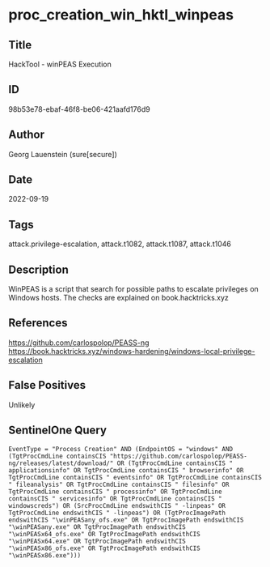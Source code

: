 # proc_creation_win_hktl_winpeas

## Title
HackTool - winPEAS Execution

## ID
98b53e78-ebaf-46f8-be06-421aafd176d9

## Author
Georg Lauenstein (sure[secure])

## Date
2022-09-19

## Tags
attack.privilege-escalation, attack.t1082, attack.t1087, attack.t1046

## Description
WinPEAS is a script that search for possible paths to escalate privileges on Windows hosts. The checks are explained on book.hacktricks.xyz

## References
https://github.com/carlospolop/PEASS-ng
https://book.hacktricks.xyz/windows-hardening/windows-local-privilege-escalation

## False Positives
Unlikely

## SentinelOne Query
```
EventType = "Process Creation" AND (EndpointOS = "windows" AND (TgtProcCmdLine containsCIS "https://github.com/carlospolop/PEASS-ng/releases/latest/download/" OR (TgtProcCmdLine containsCIS " applicationsinfo" OR TgtProcCmdLine containsCIS " browserinfo" OR TgtProcCmdLine containsCIS " eventsinfo" OR TgtProcCmdLine containsCIS " fileanalysis" OR TgtProcCmdLine containsCIS " filesinfo" OR TgtProcCmdLine containsCIS " processinfo" OR TgtProcCmdLine containsCIS " servicesinfo" OR TgtProcCmdLine containsCIS " windowscreds") OR (SrcProcCmdLine endswithCIS " -linpeas" OR TgtProcCmdLine endswithCIS " -linpeas") OR (TgtProcImagePath endswithCIS "\winPEASany_ofs.exe" OR TgtProcImagePath endswithCIS "\winPEASany.exe" OR TgtProcImagePath endswithCIS "\winPEASx64_ofs.exe" OR TgtProcImagePath endswithCIS "\winPEASx64.exe" OR TgtProcImagePath endswithCIS "\winPEASx86_ofs.exe" OR TgtProcImagePath endswithCIS "\winPEASx86.exe")))

```